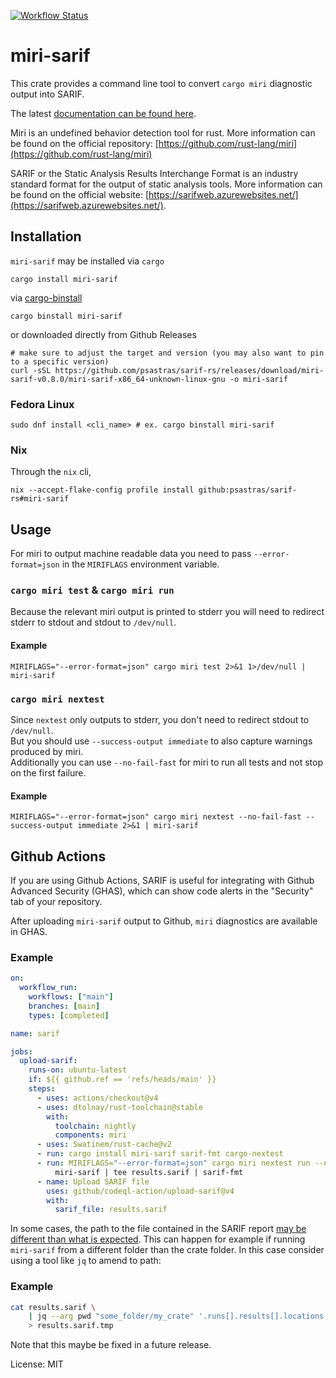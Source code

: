 [![Workflow Status](https://github.com/psastras/sarif-rs/workflows/main/badge.svg)](https://github.com/psastras/sarif-rs/actions?query=workflow%3A%22main%22)

# miri-sarif

This crate provides a command line tool to convert `cargo miri` diagnostic
output into SARIF.

The latest [documentation can be found here](https://docs.rs/miri_sarif).

Miri is an undefined behavior detection tool for rust. More information can
be found on the official repository:
[https://github.com/rust-lang/miri](https://github.com/rust-lang/miri)

SARIF or the Static Analysis Results Interchange Format is an industry standard
format for the output of static analysis tools. More information can be found on
the official website:
[https://sarifweb.azurewebsites.net/](https://sarifweb.azurewebsites.net/).

## Installation

`miri-sarif` may be installed via `cargo`

```shell
cargo install miri-sarif
```

via [cargo-binstall](https://github.com/cargo-bins/cargo-binstall)

```shell
cargo binstall miri-sarif
```

or downloaded directly from Github Releases

```shell
# make sure to adjust the target and version (you may also want to pin to a specific version)
curl -sSL https://github.com/psastras/sarif-rs/releases/download/miri-sarif-v0.8.0/miri-sarif-x86_64-unknown-linux-gnu -o miri-sarif
```

### Fedora Linux

```shell
sudo dnf install <cli_name> # ex. cargo binstall miri-sarif
```

### Nix

Through the `nix` cli,

```shell
nix --accept-flake-config profile install github:psastras/sarif-rs#miri-sarif
```

## Usage

For miri to output machine readable data you need to pass `--error-format=json` in the `MIRIFLAGS` environment variable.

### `cargo miri test` & `cargo miri run`

Because the relevant miri output is printed to stderr you will need to redirect
stderr to stdout and stdout to `/dev/null`.

#### Example

```shell
MIRIFLAGS="--error-format=json" cargo miri test 2>&1 1>/dev/null | miri-sarif
```

### `cargo miri nextest`

Since `nextest` only outputs to stderr, you don't need to redirect stdout to `/dev/null`. \
But you should use `--success-output immediate` to also capture warnings produced by miri. \
Additionally you can use `--no-fail-fast` for miri to run all tests and not stop on the first failure.

#### Example

```shell
MIRIFLAGS="--error-format=json" cargo miri nextest --no-fail-fast --success-output immediate 2>&1 | miri-sarif
```

## Github Actions

If you are using Github Actions, SARIF is useful for integrating with Github
Advanced Security (GHAS), which can show code alerts in the "Security" tab of
your repository.

After uploading `miri-sarif` output to Github, `miri` diagnostics are
available in GHAS.

### Example

```yaml
on:
  workflow_run:
    workflows: ["main"]
    branches: [main]
    types: [completed]

name: sarif

jobs:
  upload-sarif:
    runs-on: ubuntu-latest
    if: ${{ github.ref == 'refs/heads/main' }}
    steps:
      - uses: actions/checkout@v4
      - uses: dtolnay/rust-toolchain@stable
        with:
          toolchain: nightly
          components: miri
      - uses: Swatinem/rust-cache@v2
      - run: cargo install miri-sarif sarif-fmt cargo-nextest
      - run: MIRIFLAGS="--error-format=json" cargo miri nextest run --no-fail-fast --success-output immediate 2>&1 |
          miri-sarif | tee results.sarif | sarif-fmt
      - name: Upload SARIF file
        uses: github/codeql-action/upload-sarif@v4
        with:
          sarif_file: results.sarif
```

In some cases, the path to the file contained in the SARIF report [may be different than what is expected](https://github.com/psastras/sarif-rs/issues/370). This can happen for example if running `miri-sarif` from a different folder than the crate folder. In this case consider using a tool like `jq` to amend to path:

### Example

```bash
cat results.sarif \
    | jq --arg pwd "some_folder/my_crate" '.runs[].results[].locations[].physicalLocation.artifactLocation.uri |= $pwd + "/" + .' \
    > results.sarif.tmp
```

Note that this maybe be fixed in a future release.

License: MIT
